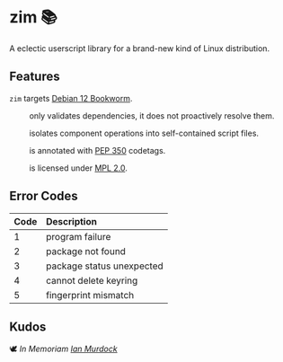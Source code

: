 <!-- This Source Code Form is subject to the terms of the Mozilla Public
   - License, v. 2.0. If a copy of the MPL was not distributed with this
   - file, You can obtain one at https://mozilla.org/MPL/2.0/. -->

# zim 📚
A eclectic userscript library for a brand-new kind of Linux distribution.

## Features
`zim` targets [Debian 12 Bookworm](https://www.debian.org/releases/bookworm/).

&nbsp;&nbsp;&nbsp;&nbsp;&nbsp;&nbsp;&nbsp;&nbsp;&nbsp;only validates dependencies, it does not proactively resolve them.

&nbsp;&nbsp;&nbsp;&nbsp;&nbsp;&nbsp;&nbsp;&nbsp;&nbsp;isolates component operations into self-contained script files.

&nbsp;&nbsp;&nbsp;&nbsp;&nbsp;&nbsp;&nbsp;&nbsp;&nbsp;is annotated with [PEP 350](https://peps.python.org/pep-0350/) codetags.

&nbsp;&nbsp;&nbsp;&nbsp;&nbsp;&nbsp;&nbsp;&nbsp;&nbsp;is licensed under [MPL 2.0](https://www.mozilla.org/en-US/MPL/2.0/).

## Error Codes

Code | Description
:-- | :--
1 | program failure
2 | package not found
3 | package status unexpected
4 | cannot delete keyring
5 | fingerprint mismatch

## Kudos
🕊️ *In Memoriam [Ian Murdock](https://www.debian.org/doc/manuals/project-history/manifesto.en.html)*
